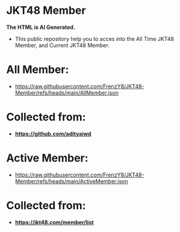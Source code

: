 # JKT48 Member
**The HTML is AI Generated.**
- This public repository help you to acces into the All Time JKT48 Member, and Current JKT48 Member.

# All Member:
- https://raw.githubusercontent.com/FrenzY8/JKT48-Member/refs/heads/main/AllMember.json

# Collected from: 
- **https://github.com/adityaiwd**

# Active Member:
- https://raw.githubusercontent.com/FrenzY8/JKT48-Member/refs/heads/main/ActiveMember.json

# Collected from: 
- **https://jkt48.com/member/list**
